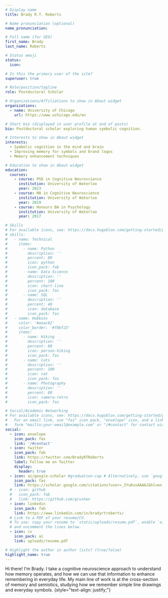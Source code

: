 ```yaml
---
# Display name
title: Brady R.T. Roberts

# Name pronunciation (optional)
name_pronunciation: 

# Full name (for SEO)
first_name: Brady
last_name: Roberts

# Status emoji
status:
  icon:

# Is this the primary user of the site?
superuser: true

# Role/position/tagline
role: Postdoctoral Scholar

# Organizations/Affiliations to show in About widget
organizations:
  - name: University of Chicago
    url: https://www.uchicago.edu/en

# Short bio (displayed in user profile at end of posts)
bio: Postdoctoral scholar exploring human symbolic cognition.

# Interests to show in About widget
interests:
  - Symbolic cognition in the mind and brain
  - Improving memory for symbols and brand logos
  - Memory enhancement techniques

# Education to show in About widget
education:
  courses:
    - course: PhD in Cognitive Neuroscience
      institution: University of Waterloo
      year: 2023
    - course: MA in Cognitive Neuroscience
      institution: University of Waterloo
      year: 2019
    - course: Honours BA in Psychology
      institution: University of Waterloo
      year: 2017

# Skills
# For available icons, see: https://docs.hugoblox.com/getting-started/page-builder/#icons
# skills:
#   - name: Technical
#     items:
#       - name: Python
#         description: ''
#         percent: 80
#         icon: python
#         icon_pack: fab
#       - name: Data Science
#         description: ''
#         percent: 100
#         icon: chart-line
#         icon_pack: fas
#       - name: SQL
#         description: ''
#         percent: 40
#         icon: database
#         icon_pack: fas
#   - name: Hobbies
#     color: '#eeac02'
#     color_border: '#f0bf23'
#     items:
#       - name: Hiking
#         description: ''
#         percent: 60
#         icon: person-hiking
#         icon_pack: fas
#       - name: Cats
#         description: ''
#         percent: 100
#         icon: cat
#         icon_pack: fas
#       - name: Photography
#         description: ''
#         percent: 80
#         icon: camera-retro
#         icon_pack: fas

# Social/Academic Networking
# For available icons, see: https://docs.hugoblox.com/getting-started/page-builder/#icons
#   For an email link, use "fas" icon pack, "envelope" icon, and a link in the
#   form "mailto:your-email@example.com" or "/#contact" for contact widget.
social:
  - icon: envelope
    icon_pack: fas
    link: '/#contact'
  - icon: twitter
    icon_pack: fab
    link: https://twitter.com/BradyRTRoberts
    label: Follow me on Twitter
    display:
      header: true
  - icon: ai/google-scholar #graduation-cap # Alternatively, use `google-scholar` icon from `ai` icon pack
    icon_pack: fas
    link: https://scholar.google.com/citations?user=_IYuKusAAAAJ&hl=en
  # - icon: github
  #   icon_pack: fab
  #   link: https://github.com/gcushen
  - icon: linkedin
    icon_pack: fab
    link: https://www.linkedin.com/in/bradyrtroberts/
  # Link to a PDF of your resume/CV.
  # To use: copy your resume to `static/uploads/resume.pdf`, enable `ai` icons in `params.yaml`,
  # and uncomment the lines below.
  - icon: cv
    icon_pack: ai
    link: uploads/resume.pdf

# Highlight the author in author lists? (true/false)
highlight_name: true
---
```


Hi there! I'm Brady. I take a cognitive neuroscience approach to understand how memory operates, and how we can use that information to enhance remembering in everyday life. 
My main line of work is at the cross-section of memory and semiotics, studying how we remember simple line drawings and everyday symbols.
{style="text-align: justify;"}
